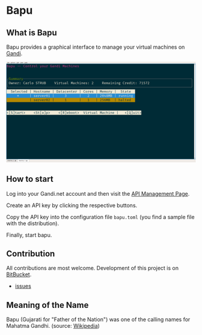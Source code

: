 # Bapu

## What is Bapu
Bapu provides a graphical interface to manage your virtual machines on
[Gandi](https://www.gandi.net/).

![Bapu screenshot](bapu-screenshot.png)

## How to start
Log into your Gandi.net account and then visit the
[API Management Page](https://www.gandi.net/admin/api_key).

Create an API key by clicking the respective buttons.

Copy the API key into the configuration file `bapu.toml` (you find a sample
file with the distribution).

Finally, start bapu.

## Contribution
All contributions are most welcome. Development of this project is on
[BitBucket](https://bitbucket.org/carlostrub/bapu/).

* [issues](https://bitbucket.org/carlostrub/bapu/issues)

## Meaning of the Name
Bapu (Gujarati for "Father of the Nation") was one of the calling names for
Mahatma Gandhi. (source:
[Wikipedia](https://en.wikipedia.org/wiki/Mahatma_Gandhi))
